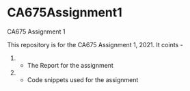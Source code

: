 # CA675Assignment1
CA675 Assignment 1

This repository is for the CA675 Assignment 1, 2021. It coints - 
1) - The Report for the assignment
2) - Code snippets used for the assignment
